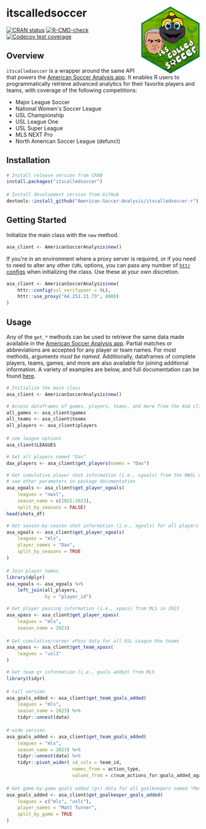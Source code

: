 # itscalledsoccer <img src="man/figures/logo.png" align="right" height="175" style="height: 175px;"/>

<!-- badges: start -->
[![CRAN status](https://www.r-pkg.org/badges/version/itscalledsoccer)](https://CRAN.R-project.org/package=itscalledsoccer)
[![R-CMD-check](https://github.com/American-Soccer-Analysis/itscalledsoccer-r/actions/workflows/R-CMD-check.yaml/badge.svg)](https://github.com/American-Soccer-Analysis/itscalledsoccer-r/actions/workflows/R-CMD-check.yaml)
[![Codecov test coverage](https://codecov.io/gh/American-Soccer-Analysis/itscalledsoccer-r/branch/main/graph/badge.svg?token=TNXUHQDSC9)](https://app.codecov.io/gh/American-Soccer-Analysis/itscalledsoccer-r?branch=main)
<!-- badges: end -->

## Overview

`itscalledsoccer` is a wrapper around the same API that powers the [American Soccer Analysis app](https://app.americansocceranalysis.com/). It enables R users to programmatically retrieve advanced analytics for their favorite players and teams, with coverage of the following competitions: 

- Major League Soccer
- National Women's Soccer League
- USL Championship
- USL League One
- USL Super League
- MLS NEXT Pro
- North American Soccer League (defunct)

## Installation

```r
# Install release version from CRAN
install.packages("itscalledsoccer")

# Install development version from GitHub
devtools::install_github("American-Soccer-Analysis/itscalledsoccer-r")
```

## Getting Started

Initialize the main class with the `new` method.

```r
asa_client <- AmericanSoccerAnalysis$new()
```

If you're in an environment where a proxy server is required, or if you need to need to alter any other `CURL` options, you can pass any number of [`httr` configs](https://www.rdocumentation.org/packages/httr/versions/1.4.2/topics/config) when initializing the class. Use these at your own discretion.

```r
asa_client <- AmericanSoccerAnalysis$new(
    httr::config(ssl_verifypeer = 0L),
    httr::use_proxy("64.251.21.73", 8080)
)
```

## Usage

Any of the `get_*` methods can be used to retrieve the same data made available in the [American Soccer Analysis app](https://app.americansocceranalysis.com/). Partial matches or abbreviations are accepted for any player or team names. For most methods, arguments _must be named_. Additionally, dataframes of complete players, teams, games, and more are also available for joining additional information. A variety of examples are below, and full documentation can be found [here](https://american-soccer-analysis.github.io/itscalledsoccer-r/reference/AmericanSoccerAnalysis.html).

```r
# Initialize the main class
asa_client <- AmericanSoccerAnalysis$new()
```

```r
# Access dataframes of games, players, teams, and more from the ASA client object created above
all_games <- asa_client$games
all_teams <- asa_client$teams
all_players <- asa_client$players

# see league options
asa_client$LEAGUES
```

```r
# Get all players named "Dax"
dax_players <- asa_client$get_players(names = "Dax")
```

```r
# Get cumulative player shot information (i.e., xgoals) from the NWSL over three seasons
# see other parameters in package documentation
asa_xgoals <- asa_client$get_player_xgoals(
    leagues = "nwsl", 
    season_name = c(2021:2023), 
    split_by_seasons = FALSE)
head(shots_df)
```

```r
# Get season-by-season shot information (i.e., xgoals) for all players named "Dax" in MLS
asa_xgoals <- asa_client$get_player_xgoals(
    leagues = "mls",
    player_names = "Dax",
    split_by_seasons = TRUE
)

# Join player names
library(dplyr)
asa_xgoals <- asa_xgoals %>%
    left_join(all_players,
              by = "player_id")
```

```r
# Get player passing information (i.e., xpass) from MLS in 2023
asa_xpass <- asa_client$get_player_xpass(
    leagues = "mls", 
    season_name = 2023)

# Get cumulative/career xPass data for all USL League One teams
asa_xpass <- asa_client$get_team_xpass(
    leagues = "usl1"
)
```

```r
# Get team g+ information (i.e., goals added) from MLS
library(tidyr)

# tall version
asa_goals_added <- asa_client$get_team_goals_added(
    leagues = "mls", 
    season_name = 2023) %>%
    tidyr::unnest(data)

# wide version
asa_goals_added <- asa_client$get_team_goals_added(
    leagues = "mls", 
    season_name = 2023) %>%
    tidyr::unnest(data) %>%
    tidyr::pivot_wider( id_cols = team_id, 
                        names_from = action_type, 
                        values_from = c(num_actions_for:goals_added_against))

# Get game-by-game goals added (g+) data for all goalkeepers named "Matt Turner"
asa_goals_added <- asa_client$get_goalkeeper_goals_added(
    leagues = c("mls", "uslc"),
    player_names = "Matt Turner",
    split_by_game = TRUE
)
```


